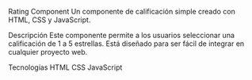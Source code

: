 Rating Component
Un componente de calificación simple creado con HTML, CSS y JavaScript.

Descripción
Este componente permite a los usuarios seleccionar una calificación de 1 a 5 estrellas. Está diseñado para ser fácil de integrar en cualquier proyecto web.

Tecnologías
HTML
CSS
JavaScript
